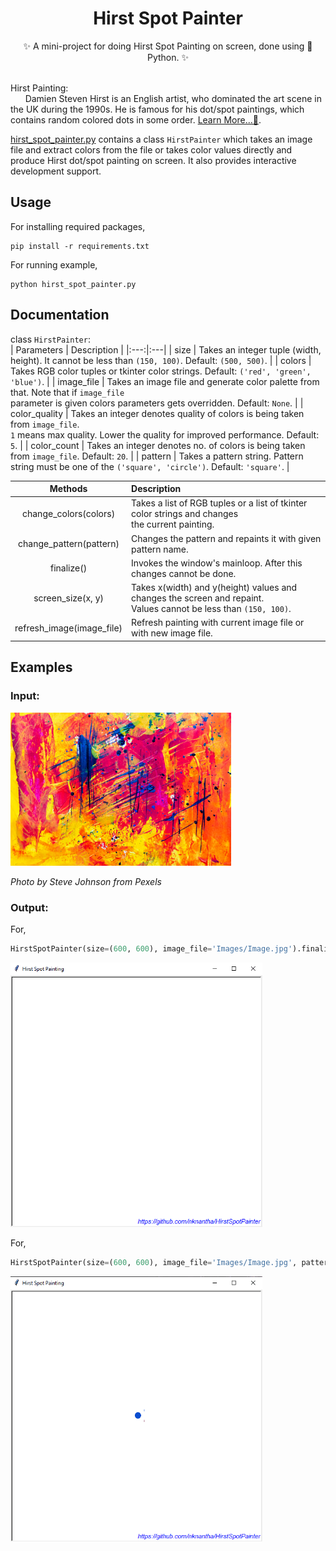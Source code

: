 <h1 align='center'>Hirst Spot Painter</h1>

<div align='center'>
✨ A mini-project for doing Hirst Spot Painting on screen, done using 🐍 Python. ✨
</div>
<br>
  
Hirst Painting:  
&nbsp;&nbsp;&nbsp;&nbsp;&nbsp;&nbsp;Damien Steven Hirst is an English artist, who dominated the art
scene in the UK during the 1990s. He is famous for his dot/spot paintings, which contains random
colored dots in some order. [Learn More...📖](https://en.wikipedia.org/wiki/Damien_Hirst).
  
[hirst_spot_painter.py](hirst_spot_painter.py) contains a class `HirstPainter` which takes an image file
and extract colors from the file or takes color values directly and produce Hirst dot/spot painting on
screen. It also provides interactive development support.
  

## Usage
For installing required packages,
```
pip install -r requirements.txt
```

For running example,
```
python hirst_spot_painter.py
```
  

## Documentation
class `HirstPainter`:  
| Parameters | Description |
|:---:|:---|
| size | Takes an integer tuple (width, height). It cannot be less than `(150, 100)`. Default: `(500, 500)`. |
| colors | Takes RGB color tuples or tkinter color strings. Default: `('red', 'green', 'blue')`. |
| image_file | Takes an image file and generate color palette from that. Note that if `image_file` <br> parameter is given colors parameters gets overridden. Default: `None`. |
| color_quality | Takes an integer denotes quality of colors is being taken from `image_file`. <br> `1` means max quality. Lower the quality for improved performance. Default: `5`. |
| color_count | Takes an integer denotes no. of colors is being taken from `image_file`. Default: `20`. |
| pattern | Takes a pattern string. Pattern string must be one of the `('square', 'circle')`. Default: `'square'`. |
  
| Methods | Description |
|:---:|:---|
| change_colors(colors) | Takes a list of RGB tuples or a list of tkinter color strings and changes <br> the current painting. |
| change_pattern(pattern) | Changes the pattern and repaints it with given pattern name. |
| finalize() | Invokes the window's mainloop. After this changes cannot be done. |
| screen_size(x, y) | Takes x(width) and y(height) values and changes the screen and repaint. <br> Values cannot be less than `(150, 100)`. |
| refresh_image(image_file) | Refresh painting with current image file or with new image file. |
  

## Examples

### Input:  
<img src='Images/Image.jpg' width='70%' alt='Image.jpg'>

*Photo by Steve Johnson from Pexels*
  
### Output:  
For,
```python
HirstSpotPainter(size=(600, 600), image_file='Images/Image.jpg').finalize()
```
<img src='Images/ScreenGIF_Square.gif' width='80%' alt='ScreenGIF_Square.gif'>
  
For,
```python
HirstSpotPainter(size=(600, 600), image_file='Images/Image.jpg', pattern='circle').finalize()
```
<img src='Images/ScreenGIF_Circle.gif' width='80%' alt='ScreenGIF_Circle.gif'>
